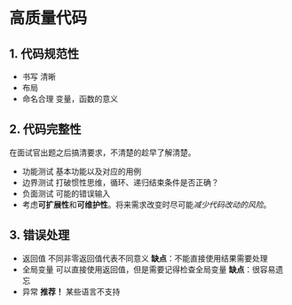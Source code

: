 # 高质量代码

## 1. 代码规范性

- 书写 清晰 
- 布局
- 命名合理 变量，函数的意义

##  2. 代码完整性

在面试官出题之后搞清要求，不清楚的趁早了解清楚。

- 功能测试 基本功能以及对应的用例
- 边界测试 打破惯性思维，循环、递归结束条件是否正确？
-  负面测试 可能的错误输入
- 考虑**可扩展性**和**可维护性**。将来需求改变时尽可能*减少代码改动的风险*。

## 3. 错误处理

- 返回值 不同非零返回值代表不同意义 **缺点**：不能直接使用结果需要处理
- 全局变量 可以直接使用返回值，但是需要记得检查全局变量 **缺点**：很容易遗忘
- 异常 **推荐！** 某些语言不支持

